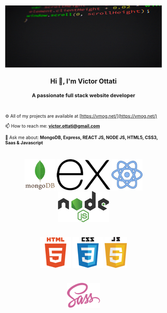 
<p align="center">
    <img width="100%" height="200px" src="images/giphy.gif" alt="image" />
</p>

<h2 align="center">Hi 👋, I'm Victor Ottati</h2>
<h3 align="center">A passionate full stack website developer</h3>
<br />

⚙️ All of my projects are available at [https://vmog.net/](https://vmog.net/)  

📫 How to reach me: **victor.ottati@gmail.com**  

💬 Ask me about: **MongoDB, Express, REACT JS, NODE JS, HTML5, CSS3, Saas & Javascript**
<br>

<br>
<p align="center">
    <img height="100px" src="images/mongodb.svg" alt="logo html5" />
    <img height="100px" src="images/express.svg" alt="logo css3" />
    <img height="100px" src="images/react.svg" alt="logo javascript" />
    <img height="100px" src="images/nodejs.svg" alt="logo javascript" />
</p>

<br>
<p align="center">
    <img height="100px" src="images/html5.svg" alt="logo html5" />
    <img height="100px" src="images/css3.svg" alt="logo css3" />
    <img height="100px" src="images/javascript.svg" alt="logo javascript" />
</p>

<br>
<p align="center">
    <img height="80px" src="images/sass.svg" alt="logo javascript" />
</p>
